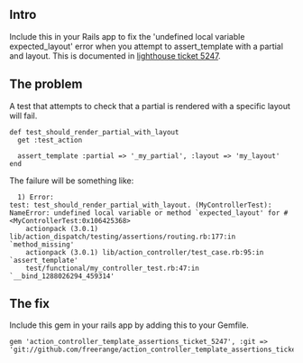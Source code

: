## Intro

Include this in your Rails app to fix the 'undefined local variable expected\_layout' error when you attempt to assert\_template with a partial and layout.  This is documented in [lighthouse ticket 5247](https://rails.lighthouseapp.com/projects/8994/tickets/5247-assert_template-wrong-behavior-for-testing-layout-used-to-render-template).

## The problem

A test that attempts to check that a partial is rendered with a specific layout will fail.

    def test_should_render_partial_with_layout
      get :test_action
      
      assert_template :partial => '_my_partial', :layout => 'my_layout'
    end

The failure will be something like:

      1) Error:
    test: test_should_render_partial_with_layout. (MyControllerTest):
    NameError: undefined local variable or method `expected_layout' for #<MyControllerTest:0x106425368>
        actionpack (3.0.1) lib/action_dispatch/testing/assertions/routing.rb:177:in `method_missing'
        actionpack (3.0.1) lib/action_controller/test_case.rb:95:in `assert_template'
        test/functional/my_controller_test.rb:47:in `__bind_1288026294_459314'
      
## The fix

Include this gem in your rails app by adding this to your Gemfile.

    gem 'action_controller_template_assertions_ticket_5247', :git => 'git://github.com/freerange/action_controller_template_assertions_ticket_5247.git'